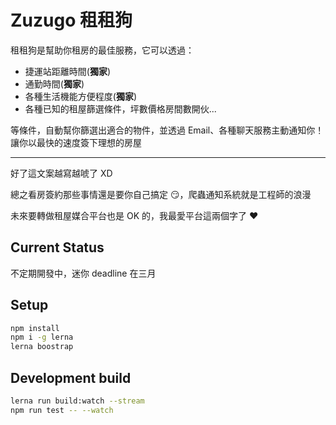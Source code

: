 # Zuzugo 租租狗

租租狗是幫助你租房的最佳服務，它可以透過：

- 捷運站距離時間(**獨家**)
- 通勤時間(**獨家**)
- 各種生活機能方便程度(**獨家**)
- 各種已知的租屋篩選條件，坪數價格房間數開伙...

等條件，自動幫你篩選出適合的物件，並透過 Email、各種聊天服務主動通知你！讓你以最快的速度簽下理想的房屋

---

好了這文案越寫越唬了 XD

總之看房簽約那些事情還是要你自己搞定 😏，爬蟲通知系統就是工程師的浪漫

未來要轉做租屋媒合平台也是 OK 的，我最愛平台這兩個字了 ❤️

## Current Status

不定期開發中，迷你 deadline 在三月

## Setup

```bash
npm install
npm i -g lerna
lerna boostrap
```

## Development build

```bash
lerna run build:watch --stream
npm run test -- --watch
```
